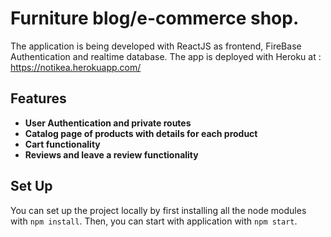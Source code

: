# Furniture blog/e-commerce shop.
The application is being developed with ReactJS as frontend, FireBase Authentication and realtime database.
The app is deployed with Heroku at : https://notikea.herokuapp.com/

## Features
- **User Authentication and private routes**
- **Catalog page of products with details for each product**
- **Cart functionality**
- **Reviews and leave a review functionality**

## Set Up
You can set up the project locally by first installing all the node modules with `npm install`.
Then, you can start with application with `npm start`.